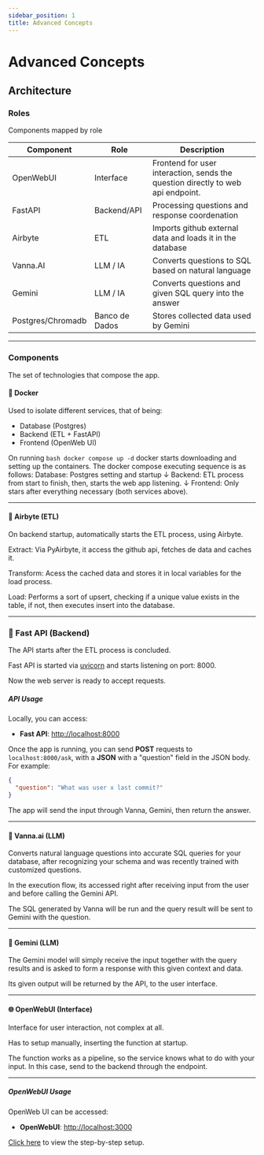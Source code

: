 ```yaml
---
sidebar_position: 1
title: Advanced Concepts
---
```


# Advanced Concepts

## Architecture

### Roles

Components mapped by role

| Component         | Role                     | Description                                                                       |
|--------------------|--------------------------|-----------------------------------------------------------------------------------|
| OpenWebUI          | Interface                | Frontend for user interaction, sends the question directly to web api endpoint.   |
| FastAPI            | Backend/API              | Processing questions and response coordenation                                    |
| Airbyte            | ETL                      | Imports github external data and loads it in the database                         |
| Vanna.AI           | LLM / IA                 | Converts questions to SQL based on natural language                               |
| Gemini             | LLM / IA                 | Converts questions and given SQL query into the answer                            |
| Postgres/Chromadb  | Banco de Dados           | Stores collected data used by Gemini                                              |

---

### Components

The set of technologies that compose the app.

#### 🐳 Docker

Used to isolate different services, that of being:
- Database (Postgres)
- Backend (ETL + FastAPI)
- Frontend (OpenWeb UI)

On running ```bash docker compose up -d``` docker starts downloading and setting up the containers.
The docker compose executing sequence is as follows: 
    Database: Postgres setting and startup
    ↓
    Backend: ETL process from start to finish, then, starts the web app listening.
    ↓
    Frontend: Only stars after everything necessary (both services above). 

---

#### 🔄 Airbyte (ETL)

On backend startup, automatically starts the ETL process, using Airbyte. 

Extract: Via PyAirbyte, it access the github api, fetches de data and caches it.

Transform: Acess the cached data and stores it in local variables for the load process.

Load: Performs a sort of upsert, checking if a unique value exists in the table, if not, then executes insert into the database.

---

### 🔌 Fast API (Backend)

The API starts after the ETL process is concluded. 

Fast API is started via [uvicorn](https://www.uvicorn.org/) and starts listening on port: 8000.

Now the web server is ready to accept requests.

##### API Usage

Locally, you can access:

- **Fast API**: [http://localhost:8000](http://localhost:8000)

Once the app is running, you can send **POST** requests to `localhost:8000/ask`, with a **JSON** with a  "question" field in the JSON body. For example:

```json
{
  "question": "What was user x last commit?"
}
```

The app will send the input through Vanna, Gemini, then return the answer.

---

#### 🧠 Vanna.ai (LLM)

Converts natural language questions into accurate SQL queries for your database, after recognizing your schema and was recently trained with customized questions.

In the execution flow, its accessed right after receiving input from the user and before calling the Gemini API. 

The SQL generated by Vanna will be run and the query result will be sent to Gemini with the question. 

---

#### 🧠 Gemini (LLM)

The Gemini model will simply receive the input together with the query results and is asked to form a response with this given context and data. 

Its given output will be returned by the API, to the user interface.

---

#### 🌐 OpenWebUI (Interface)

Interface for user interaction, not complex at all.

Has to setup manually, inserting the function at startup. 

The function works as a pipeline, so the service knows what to do with your input. In this case, send to the backend through the endpoint.

---

##### OpenWebUI Usage

OpenWeb UI can be accessed:

- **OpenWebUI**: [http://localhost:3000](http://localhost:3000)

[Click here](./../../oraculo/2_basic_concepts/index.md/#how-to-use) to view the step-by-step setup.